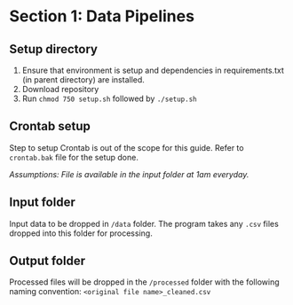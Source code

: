 # Section 1: Data Pipelines


## Setup directory
1. Ensure that environment is setup and dependencies in requirements.txt (in parent directory) are installed.
2. Download repository
3. Run `chmod 750 setup.sh` followed by `./setup.sh`

## Crontab setup
Step to setup Crontab is out of the scope for this guide.
Refer to `crontab.bak` file for the setup done.

_Assumptions: File is available in the input folder at 1am everyday._


## Input folder
Input data to be dropped in `/data` folder.
The program takes any `.csv` files dropped into this folder for processing.


## Output folder
Processed files will be dropped in the `/processed` folder with the following naming convention:
    `<original file name>_cleaned.csv`
